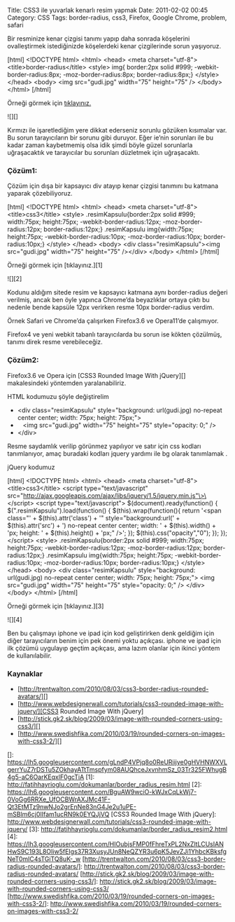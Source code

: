Title: CSS3 ile yuvarlak kenarlı resim yapmak
Date: 2011-02-02 00:45
Category: CSS
Tags: border-radius, css3, Firefox, Google Chrome, problem, safari

Bir resminize kenar çizgisi tanımı yapıp daha sonrada köşelerini
ovalleştirmek istediğinizde köşelerdeki kenar çizgilerinde sorun
yaşıyoruz.

[html] \<!DOCTYPE html\> \<html\> \<head\> \<meta charset="utf-8"\>
\<title\>border-radius\</title\> \<style\> img{ border:2px solid \#999;
-webkit-border-radius:8px; -moz-border-radius:8px; border-radius:8px;}
\</style\> \</head\> \<body\> \<img src="gudi.jpg" width="75"
height="75" /\> \</body\> \</html\> [/html]

Örneği görmek için [tıklayınız.][]

![][]

Kırmızı ile işaretlediğim yere dikkat ederseniz sorunlu gözüken
kısımalar var. Bu sorun tarayıcıların bir sorunu gibi duruyor. Eğer
ie’nin sorunları ile bu kadar zaman kaybetmemiş olsa idik şimdi böyle
güzel sorunlarla uğraşacaktık ve tarayıcılar bu sorunları düzletmek için
uğraşacaktı.

### Çözüm1:

Çözüm için dışa bir kapsayıcı div atayıp kenar çizgisi tanımını bu
katmana yaparak çözebiliyoruz.

[html] \<!DOCTYPE html\> \<html\> \<head\> \<meta charset="utf-8"\>
\<title\>css3\</title\> \<style\> .resimKapsulu{border:2px solid \#999;
width:75px; height:75px; -webkit-border-radius:12px;
-moz-border-radius:12px; border-radius:12px;} .resimKapsulu
img{width:75px; height:75px; -webkit-border-radius:10px;
-moz-border-radius:10px; border-radius:10px;} \</style\> \</head\>
\<body\> \<div class="resimKapsulu"\>\<img src="gudi.jpg" width="75"
height="75" /\>\</div\> \</body\> \</html\> [/html]

Örneği görmek için [tıklayınız.][1]

![][2]

Kodunu aldığım sitede resim ve kapsayıcı katmana aynı border-radius
değeri verilmiş, ancak ben öyle yapınca Chrome’da beyazlıklar ortaya
çıktı bu nedenle bende kapsüle 12px verirken resme 10px border-radius
verdim.

Örnek Safari ve Chrome’da çalışırken Firefox3.6 ve Opera11’de
çalışmıyor.

Firefox4 ve yeni webkit tabanlı tarayıcılarda bu sorun ise kökten
çözülmüş, tanımı direk resme verebileceğiz.

### Çözüm2:

Firefox3.6 ve Opera için [CSS3 Rounded Image With jQuery][]
makalesindeki yöntemden yaralanabiliriz.

HTML kodumuzu şöyle değiştirelim

-   \<div class="resimKapsulu" style="background: url(gudi.jpg)
    no-repeat center center; width: 75px; height: 75px;"\>
-      \<img src="gudi.jpg" width="75" height="75" style="opacity: 0;"
    /\>
-   \</div\>

Resme saydamlık verilip görünmez yapılıyor ve satır için css kodları
tanımlanıyor, amaç buradaki kodları jquery yardımı ile bg olarak
tanımlamak .

jQuery kodumuz

[html] \<!DOCTYPE html\> \<html\> \<head\> \<meta charset="utf-8"\>
\<title\>css3\</title\> \<script type="text/javascript"
src="http://ajax.googleapis.com/ajax/libs/jquery/1.5/jquery.min.js"\>\</script\>
\<script type="text/javascript"\> \$(document).ready(function() {
\$(".resimKapsulu").load(function() { \$(this).wrap(function(){ return
'\<span class="' + \$(this).attr('class') + '" style="background:url(' +
\$(this).attr('src') + ') no-repeat center center; width: ' +
\$(this).width() + 'px; height: ' + \$(this).height() + 'px;" /\>'; });
\$(this).css("opacity","0"); }); }); \</script\> \<style\>
.resimKapsulu{border:2px solid \#999; width:75px; height:75px;
-webkit-border-radius:12px; -moz-border-radius:12px;
border-radius:12px;} .resimKapsulu img{width:75px; height:75px;
-webkit-border-radius:10px; -moz-border-radius:10px;
border-radius:10px;} \</style\> \</head\> \<body\> \<div
class="resimKapsulu" style="background: url(gudi.jpg) no-repeat center
center; width: 75px; height: 75px;"\> \<img src="gudi.jpg" width="75"
height="75" style="opacity: 0;" /\> \</div\> \</body\> \</html\> [/html]

Örneği görmek için [tıklayınız.][3]

![][4]

Ben bu çalışmayı iphone ve ipad için kod geliştirirken denk geldiğim
için diğer tarayıcıların benim için pek önemi yoktu açıkçası. iphone ve
ipad için ilk çözümü uygulayıp geçtim açıkçası, ama lazım olanlar için
ikinci yöntem de kullanılabilir.

### Kaynaklar

-   [http://trentwalton.com/2010/08/03/css3-border-radius-rounded-avatars/][]
-   [http://www.webdesignerwall.com/tutorials/css3-rounded-image-with-jquery/][CSS3
    Rounded Image With jQuery]
-   [http://stick.gk2.sk/blog/2009/03/image-with-rounded-corners-using-css3/][]
-   [http://www.swedishfika.com/2010/03/19/rounded-corners-on-images-with-css3-2/][]

</p>

  [tıklayınız.]: http://fatihhayrioglu.com/dokumanlar/border_radius_resim_.html
  []: https://lh5.googleusercontent.com/gLndP4VPjq8o0ReURiijye0gHVHNWXVLgerrYuZ7rDSTu5ZOkhayATtTmspfym08AUQhceJxvnhmSz_03Tr325FWhugB4g5-aC6OarKEqxlF0gcTiA
  [1]: http://fatihhayrioglu.com/dokumanlar/border_radius_resim.html
  [2]: https://lh6.googleusercontent.com/BguAW9wciO-kWJxCqLkWj7-0VoGg6RRXe_UfOCBWrAXJMc41F-Qt3EtMTz9nwNJo2grEnNe83nG4Je2u1uPE-mSBlm6cj0IIfam1ucRN9k0EYQJjVQ
  [CSS3 Rounded Image With jQuery]: http://www.webdesignerwall.com/tutorials/css3-rounded-image-with-jquery/
  [3]: http://fatihhayrioglu.com/dokumanlar/border_radius_resim2.html
  [4]: https://lh3.googleusercontent.com/HIOubjsFMP0fFhreTxPL2NxZltLCUsIANHwS9C193L8OIiw5fEIgs37R3XusyJUn8NeQZYR3u6pK5JevZJi1YhbcKBksfgNeT0mIC4sTGiTQ8uK-_w
  [http://trentwalton.com/2010/08/03/css3-border-radius-rounded-avatars/]:
    http://trentwalton.com/2010/08/03/css3-border-radius-rounded-avatars/
  [http://stick.gk2.sk/blog/2009/03/image-with-rounded-corners-using-css3/]:
    http://stick.gk2.sk/blog/2009/03/image-with-rounded-corners-using-css3/
  [http://www.swedishfika.com/2010/03/19/rounded-corners-on-images-with-css3-2/]:
    http://www.swedishfika.com/2010/03/19/rounded-corners-on-images-with-css3-2/
